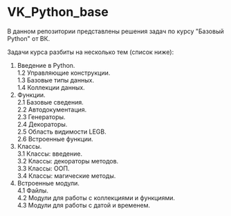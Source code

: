# VK_Python_base
В данном репозитории представлены решения задач по курсу "Базовый Python" от ВК.

Задачи курса разбиты на несколько тем (список ниже):    
  
1.  Введение в Python.   
    1.2 Управляющие конструкции.  
    1.3 Базовые типы данных.  
    1.4 Коллекции данных.   
2.  Функции.  
    2.1 Базовые сведения.  
    2.2 Автодокументация.  
    2.3 Генераторы.  
    2.4 Декораторы.  
    2.5 Область видимости LEGB.  
    2.6 Встроенные функции.  
3.  Классы.  
    3.1 Классы: введение.  
    3.2 Классы: декораторы методов.  
    3.3 Классы: ООП.  
    3.4 Классы: магические методы.  
4.  Встроенные модули.  
    4.1 Файлы.  
    4.2 Модули для работы с коллекциями и функциями.  
    4.3 Модули для работы с датой и временем.  
